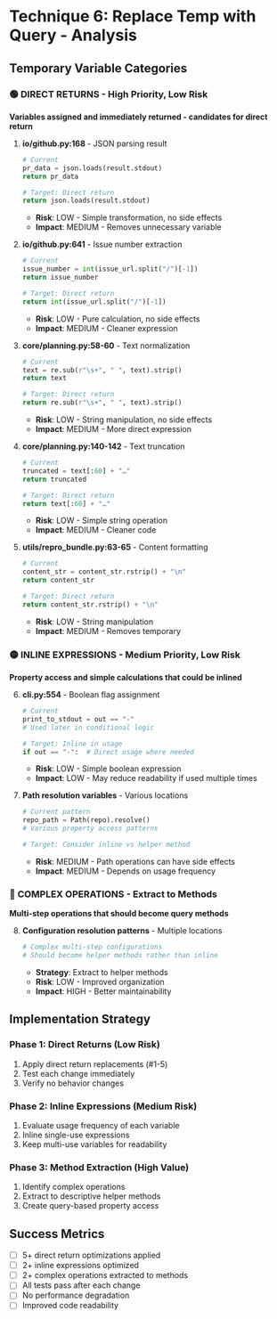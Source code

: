 # Technique 6: Replace Temp with Query - Analysis

## Temporary Variable Categories

### 🟢 **DIRECT RETURNS** - High Priority, Low Risk

**Variables assigned and immediately returned - candidates for direct return**

1. **io/github.py:168** - JSON parsing result
   ```python
   # Current
   pr_data = json.loads(result.stdout)
   return pr_data
   
   # Target: Direct return
   return json.loads(result.stdout)
   ```
   - **Risk**: LOW - Simple transformation, no side effects
   - **Impact**: MEDIUM - Removes unnecessary variable

2. **io/github.py:641** - Issue number extraction  
   ```python
   # Current
   issue_number = int(issue_url.split("/")[-1])
   return issue_number
   
   # Target: Direct return
   return int(issue_url.split("/")[-1])
   ```
   - **Risk**: LOW - Pure calculation, no side effects
   - **Impact**: MEDIUM - Cleaner expression

3. **core/planning.py:58-60** - Text normalization
   ```python
   # Current
   text = re.sub(r"\s+", " ", text).strip()
   return text
   
   # Target: Direct return  
   return re.sub(r"\s+", " ", text).strip()
   ```
   - **Risk**: LOW - String manipulation, no side effects
   - **Impact**: MEDIUM - More direct expression

4. **core/planning.py:140-142** - Text truncation
   ```python
   # Current
   truncated = text[:60] + "…"
   return truncated
   
   # Target: Direct return
   return text[:60] + "…"
   ```
   - **Risk**: LOW - Simple string operation
   - **Impact**: MEDIUM - Cleaner code

5. **utils/repro_bundle.py:63-65** - Content formatting
   ```python
   # Current
   content_str = content_str.rstrip() + "\n"
   return content_str
   
   # Target: Direct return
   return content_str.rstrip() + "\n"
   ```
   - **Risk**: LOW - String manipulation
   - **Impact**: MEDIUM - Removes temporary

### 🟡 **INLINE EXPRESSIONS** - Medium Priority, Low Risk  

**Property access and simple calculations that could be inlined**

6. **cli.py:554** - Boolean flag assignment
   ```python
   # Current
   print_to_stdout = out == "-"
   # Used later in conditional logic
   
   # Target: Inline in usage
   if out == "-":  # Direct usage where needed
   ```
   - **Risk**: LOW - Simple boolean expression
   - **Impact**: LOW - May reduce readability if used multiple times

7. **Path resolution variables** - Various locations
   ```python
   # Current pattern
   repo_path = Path(repo).resolve()
   # Various property access patterns
   
   # Target: Consider inline vs helper method
   ```
   - **Risk**: MEDIUM - Path operations can have side effects
   - **Impact**: MEDIUM - Depends on usage frequency

### 🔴 **COMPLEX OPERATIONS** - Extract to Methods

**Multi-step operations that should become query methods**

8. **Configuration resolution patterns** - Multiple locations
   ```python
   # Complex multi-step configurations
   # Should become helper methods rather than inline
   ```
   - **Strategy**: Extract to helper methods
   - **Risk**: LOW - Improved organization
   - **Impact**: HIGH - Better maintainability

## Implementation Strategy

### Phase 1: Direct Returns (Low Risk)
1. Apply direct return replacements (#1-5)
2. Test each change immediately
3. Verify no behavior changes

### Phase 2: Inline Expressions (Medium Risk) 
1. Evaluate usage frequency of each variable
2. Inline single-use expressions
3. Keep multi-use variables for readability

### Phase 3: Method Extraction (High Value)
1. Identify complex operations 
2. Extract to descriptive helper methods
3. Create query-based property access

## Success Metrics
- [ ] 5+ direct return optimizations applied
- [ ] 2+ inline expressions optimized  
- [ ] 2+ complex operations extracted to methods
- [ ] All tests pass after each change
- [ ] No performance degradation
- [ ] Improved code readability